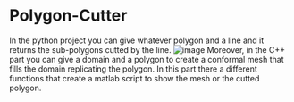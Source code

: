 # Polygon-Cutter
In the python project you can give whatever polygon and a line and it returns the sub-polygons cutted by the line.
![image](https://github.com/Ruglio/Polygon-Cutter/blob/main/Images/mesh.png?raw=true)
Moreover, in the C++ part you can give a domain and a polygon to create a conformal mesh that fills the domain replicating the polygon.
In this part there a different functions that create a matlab script to show the mesh or the cutted polygon.
